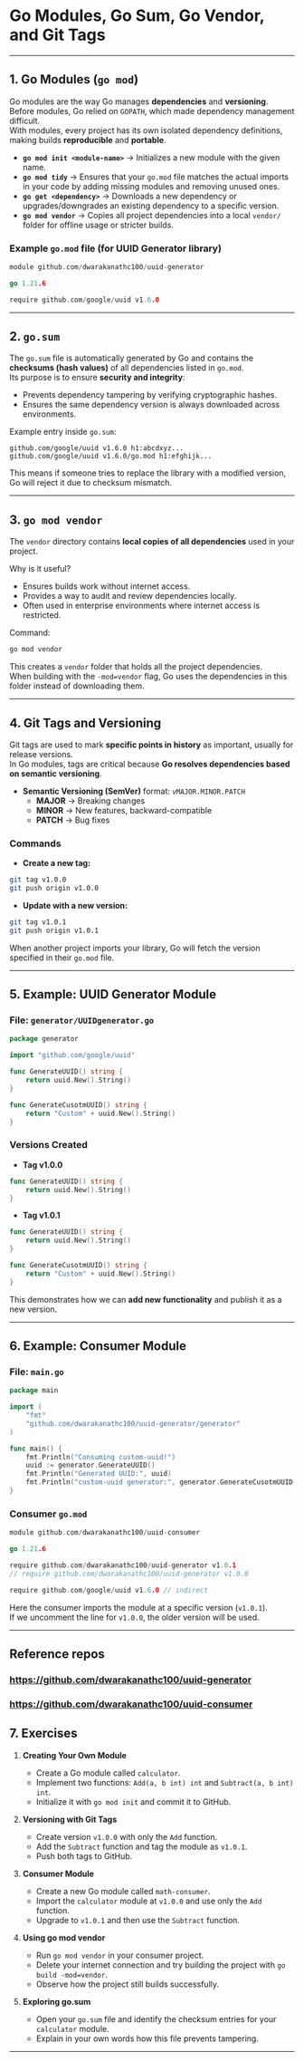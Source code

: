 
# Go Modules, Go Sum, Go Vendor, and Git Tags

---

## 1. Go Modules (`go mod`)

Go modules are the way Go manages **dependencies** and **versioning**. Before modules, Go relied on `GOPATH`, which made dependency management difficult.  
With modules, every project has its own isolated dependency definitions, making builds **reproducible** and **portable**.

- **`go mod init <module-name>`** → Initializes a new module with the given name.
- **`go mod tidy`** → Ensures that your `go.mod` file matches the actual imports in your code by adding missing modules and removing unused ones.
- **`go get <dependency>`** → Downloads a new dependency or upgrades/downgrades an existing dependency to a specific version.
- **`go mod vendor`** → Copies all project dependencies into a local `vendor/` folder for offline usage or stricter builds.

### Example `go.mod` file (for UUID Generator library)
```go
module github.com/dwarakanathc100/uuid-generator

go 1.21.6

require github.com/google/uuid v1.6.0
```

---

## 2. `go.sum`

The `go.sum` file is automatically generated by Go and contains the **checksums (hash values)** of all dependencies listed in `go.mod`.  
Its purpose is to ensure **security and integrity**:

- Prevents dependency tampering by verifying cryptographic hashes.
- Ensures the same dependency version is always downloaded across environments.

Example entry inside `go.sum`:
```
github.com/google/uuid v1.6.0 h1:abcdxyz...
github.com/google/uuid v1.6.0/go.mod h1:efghijk...
```

This means if someone tries to replace the library with a modified version, Go will reject it due to checksum mismatch.

---

## 3. `go mod vendor`

The `vendor` directory contains **local copies of all dependencies** used in your project.

Why is it useful?
- Ensures builds work without internet access.
- Provides a way to audit and review dependencies locally.
- Often used in enterprise environments where internet access is restricted.

Command:
```bash
go mod vendor
```
This creates a `vendor` folder that holds all the project dependencies.  
When building with the `-mod=vendor` flag, Go uses the dependencies in this folder instead of downloading them.

---

## 4. Git Tags and Versioning

Git tags are used to mark **specific points in history** as important, usually for release versions.  
In Go modules, tags are critical because **Go resolves dependencies based on semantic versioning**.

- **Semantic Versioning (SemVer)** format: `vMAJOR.MINOR.PATCH`
  - **MAJOR** → Breaking changes
  - **MINOR** → New features, backward-compatible
  - **PATCH** → Bug fixes

### Commands
- **Create a new tag:**
```bash
git tag v1.0.0
git push origin v1.0.0
```
- **Update with a new version:**
```bash
git tag v1.0.1
git push origin v1.0.1
```

When another project imports your library, Go will fetch the version specified in their `go.mod` file.

---

## 5. Example: UUID Generator Module

### File: `generator/UUIDgenerator.go`
```go
package generator

import "github.com/google/uuid"

func GenerateUUID() string {
    return uuid.New().String()
}

func GenerateCusotmUUID() string {
    return "Custom" + uuid.New().String()
}
```

### Versions Created

- **Tag v1.0.0**
```go
func GenerateUUID() string {
    return uuid.New().String()
}
```

- **Tag v1.0.1**
```go
func GenerateUUID() string {
    return uuid.New().String()
}

func GenerateCusotmUUID() string { 
    return "Custom" + uuid.New().String()
}
```

This demonstrates how we can **add new functionality** and publish it as a new version.

---

## 6. Example: Consumer Module

### File: `main.go`
```go
package main

import (
    "fmt"
    "github.com/dwarakanathc100/uuid-generator/generator"
)

func main() {
    fmt.Println("Consuming custom-uuid!")
    uuid := generator.GenerateUUID()
    fmt.Println("Generated UUID:", uuid)
    fmt.Println("custom-uuid generator:", generator.GenerateCusotmUUID())
}
```

### Consumer `go.mod`
```go
module github.com/dwarakanathc100/uuid-consumer

go 1.21.6

require github.com/dwarakanathc100/uuid-generator v1.0.1
// require github.com/dwarakanathc100/uuid-generator v1.0.0

require github.com/google/uuid v1.6.0 // indirect
```

Here the consumer imports the module at a specific version (`v1.0.1`).  
If we uncomment the line for `v1.0.0`, the older version will be used.

---
## Reference repos
### https://github.com/dwarakanathc100/uuid-generator
### https://github.com/dwarakanathc100/uuid-consumer

## 7. Exercises 
1. **Creating Your Own Module**
   - Create a Go module called `calculator`.
   - Implement two functions: `Add(a, b int) int` and `Subtract(a, b int) int`.
   - Initialize it with `go mod init` and commit it to GitHub.

2. **Versioning with Git Tags**
   - Create version `v1.0.0` with only the `Add` function.
   - Add the `Subtract` function and tag the module as `v1.0.1`.
   - Push both tags to GitHub.

3. **Consumer Module**
   - Create a new Go module called `math-consumer`.
   - Import the `calculator` module at `v1.0.0` and use only the `Add` function.
   - Upgrade to `v1.0.1` and then use the `Subtract` function.

4. **Using go mod vendor**
   - Run `go mod vendor` in your consumer project.
   - Delete your internet connection and try building the project with `go build -mod=vendor`.  
   - Observe how the project still builds successfully.

5. **Exploring go.sum**
   - Open your `go.sum` file and identify the checksum entries for your `calculator` module.
   - Explain in your own words how this file prevents tampering.

---


